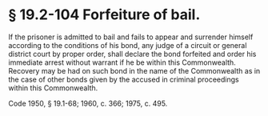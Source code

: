 # § 19.2-104 Forfeiture of bail.

<p>If the prisoner is admitted to bail and fails to appear and surrender himself according to the conditions of his bond, any judge of a circuit or general district court by proper order, shall declare the bond forfeited and order his immediate arrest without warrant if he be within this Commonwealth. Recovery may be had on such bond in the name of the Commonwealth as in the case of other bonds given by the accused in criminal proceedings within this Commonwealth.</p><p>Code 1950, § 19.1-68; 1960, c. 366; 1975, c. 495.</p>